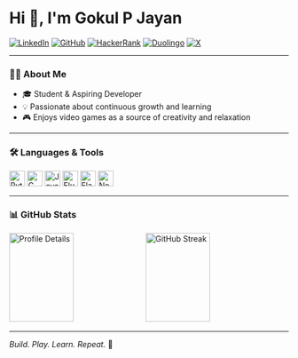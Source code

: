 # Hi 👋, I'm Gokul P Jayan

[![LinkedIn](https://img.shields.io/badge/LinkedIn-0A66C2?style=for-the-badge&logo=linkedin&logoColor=white)](https://www.linkedin.com/in/gokulpjayan/)
[![GitHub](https://img.shields.io/badge/GitHub-181717?style=for-the-badge&logo=github&logoColor=white)](https://github.com/GP8-Gokul)
[![HackerRank](https://img.shields.io/badge/HackerRank-2EC866?style=for-the-badge&logo=hackerrank&logoColor=white)](https://www.hackerrank.com/profile/gokulpjayan2004)
[![Duolingo](https://img.shields.io/badge/Duolingo-58CC02?style=for-the-badge&logo=duolingo&logoColor=white)]([duolingo.com/profile/YOUR_USERNAME](https://www.duolingo.com/profile/GokulPJayan))
[![X](https://img.shields.io/badge/X-000000?style=for-the-badge&logo=x&logoColor=white)](https://x.com/Gok247)


---

### 👨‍💻 About Me

- 🎓 Student & Aspiring Developer  
- 💡 Passionate about continuous growth and learning  
- 🎮 Enjoys video games as a source of creativity and relaxation

---

### 🛠️ Languages & Tools

<span>
  <img src="https://cdn.jsdelivr.net/gh/devicons/devicon/icons/python/python-original.svg" alt="Python" width="28" title="Python"/>
  <img src="https://cdn.jsdelivr.net/gh/devicons/devicon/icons/c/c-original.svg" alt="C" width="28" title="C"/>
  <img src="https://cdn.jsdelivr.net/gh/devicons/devicon/icons/javascript/javascript-original.svg" alt="JavaScript" width="28" title="JavaScript"/>
  <img src="https://cdn.jsdelivr.net/gh/devicons/devicon/icons/flutter/flutter-original.svg" alt="Flutter" width="28" title="Flutter"/>
  <img src="https://cdn.jsdelivr.net/gh/devicons/devicon/icons/flask/flask-original.svg" alt="Flask" width="28" title="Flask"/>
  <img src="https://cdn.jsdelivr.net/gh/devicons/devicon/icons/nodejs/nodejs-original.svg" alt="Node.js" width="28" title="Node.js"/>
</span>

---

### 📊 GitHub Stats

<div>
  <img src="https://github-profile-summary-cards.vercel.app/api/cards/profile-details?username=GP8-Gokul&theme=radical" alt="Profile Details" height="160" width="48%"/>
  <img src="https://github-readme-streak-stats.herokuapp.com/?user=GP8-Gokul&theme=radical" alt="GitHub Streak" height="160" width="48%"/>
</div>


---

*Build. Play. Learn. Repeat.* 🚀
